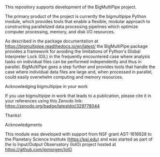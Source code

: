 This repository supports development of the BigMultiPipe project.

The primary product of the project is currently the bigmultipipe
Python module, which provides tools that enable a flexible, modular
approach to constructing parallelized data processing pipelines which
optimize computer processing, memory, and disk I/O resources.

As described in the package documentation at
https://bigmultipipe.readthedocs.io/en/latest/ the BigMultiPipe
package provides a framework for avoiding the limitations of Python's
Global Interpreter Lock (GIL) in the frequently encountered case where
analysis tasks on individual files can be performed independently and
thus in parallel.  BigMultiPipe goes a step further and provides tools
that handle the case where individual data files are large and, when
processed in parallel, could easily overwhelm computing and memory
resources.

Acknowledging bigmultipipe in your work

If you use bigmultipipe in work that leads to a publication, please
cite it in your references using this Zenodo link:
https://zenodo.org/badge/latestdoi/329778044

Thanks!

Acknowledgments

This module was developed with support from NSF grant AST-1616928 to
the Planetary Science Institute (https://psi.edu) and was started as
part of the Io Input/Output Observatory (IoIO) project hosted at
https://github.com/jpmorgen/IoIO
